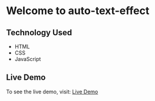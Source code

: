 # Welcome to auto-text-effect

## Technology Used
- HTML
- CSS
- JavaScript

## Live Demo
To see the live demo, visit: [Live Demo](https://amolnaikwade.github.io/background-slider/)

